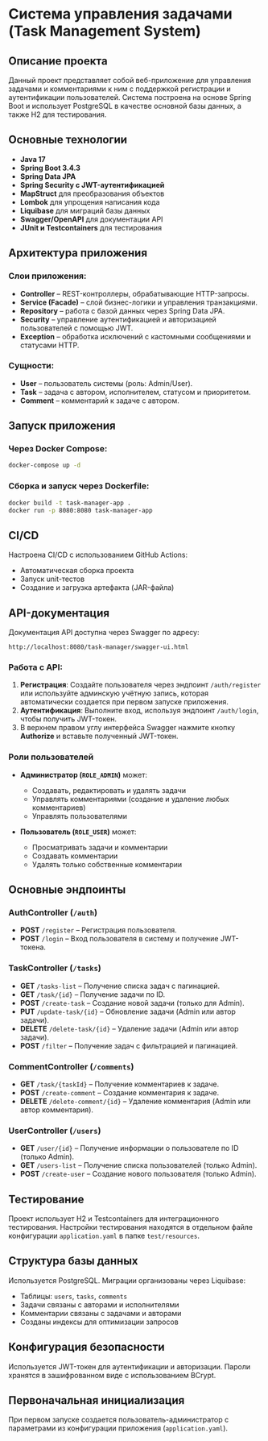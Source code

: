 # Система управления задачами (Task Management System)

## Описание проекта
Данный проект представляет собой веб-приложение для управления задачами и комментариями к ним с поддержкой регистрации и аутентификации пользователей. Система построена на основе Spring Boot и использует PostgreSQL в качестве основной базы данных, а также H2 для тестирования.

## Основные технологии

- **Java 17**
- **Spring Boot 3.4.3**
- **Spring Data JPA**
- **Spring Security с JWT-аутентификацией**
- **MapStruct** для преобразования объектов
- **Lombok** для упрощения написания кода
- **Liquibase** для миграций базы данных
- **Swagger/OpenAPI** для документации API
- **JUnit и Testcontainers** для тестирования

## Архитектура приложения

### Слои приложения:
- **Controller** – REST-контроллеры, обрабатывающие HTTP-запросы.
- **Service (Facade)** – слой бизнес-логики и управления транзакциями.
- **Repository** – работа с базой данных через Spring Data JPA.
- **Security** – управление аутентификацией и авторизацией пользователей с помощью JWT.
- **Exception** – обработка исключений с кастомными сообщениями и статусами HTTP.

### Сущности:
- **User** – пользователь системы (роль: Admin/User).
- **Task** – задача с автором, исполнителем, статусом и приоритетом.
- **Comment** – комментарий к задаче с автором.

## Запуск приложения

### Через Docker Compose:
```bash
docker-compose up -d
```

### Сборка и запуск через Dockerfile:
```bash
docker build -t task-manager-app .
docker run -p 8080:8080 task-manager-app
```

## CI/CD
Настроена CI/CD с использованием GitHub Actions:
- Автоматическая сборка проекта
- Запуск unit-тестов
- Создание и загрузка артефакта (JAR-файла)

## API-документация

Документация API доступна через Swagger по адресу:

```
http://localhost:8080/task-manager/swagger-ui.html
```

### Работа с API:
1. **Регистрация**: Создайте пользователя через эндпоинт `/auth/register` или используйте админскую учётную запись, которая автоматически создается при первом запуске приложения.
2. **Аутентификация**: Выполните вход, используя эндпоинт `/auth/login`, чтобы получить JWT-токен.
3. В верхнем правом углу интерфейса Swagger нажмите кнопку **Authorize** и вставьте полученный JWT-токен.

### Роли пользователей

- **Администратор (`ROLE_ADMIN`)** может:
    - Создавать, редактировать и удалять задачи
    - Управлять комментариями (создание и удаление любых комментариев)
    - Управлять пользователями

- **Пользователь (`ROLE_USER`)** может:
    - Просматривать задачи и комментарии
    - Создавать комментарии
    - Удалять только собственные комментарии

## Основные эндпоинты

### AuthController (`/auth`)
- **POST** `/register` – Регистрация пользователя.
- **POST** `/login` – Вход пользователя в систему и получение JWT-токена.

### TaskController (`/tasks`)
- **GET** `/tasks-list` – Получение списка задач с пагинацией.
- **GET** `/task/{id}` – Получение задачи по ID.
- **POST** `/create-task` – Создание новой задачи (только для Admin).
- **PUT** `/update-task/{id}` – Обновление задачи (Admin или автор задачи).
- **DELETE** `/delete-task/{id}` – Удаление задачи (Admin или автор задачи).
- **POST** `/filter` – Получение задач с фильтрацией и пагинацией.

### CommentController (`/comments`)
- **GET** `/task/{taskId}` – Получение комментариев к задаче.
- **POST** `/create-comment` – Создание комментария к задаче.
- **DELETE** `/delete-comment/{id}` – Удаление комментария (Admin или автор комментария).

### UserController (`/users`)
- **GET** `/user/{id}` – Получение информации о пользователе по ID (только Admin).
- **GET** `/users-list` – Получение списка пользователей (только Admin).
- **POST** `/create-user` – Создание нового пользователя (только Admin).

## Тестирование

Проект использует H2 и Testcontainers для интеграционного тестирования. Настройки тестирования находятся в отдельном файле конфигурации `application.yaml` в папке `test/resources`.

## Структура базы данных
Используется PostgreSQL. Миграции организованы через Liquibase:
- Таблицы: `users`, `tasks`, `comments`
- Задачи связаны с авторами и исполнителями
- Комментарии связаны с задачами и авторами
- Созданы индексы для оптимизации запросов

## Конфигурация безопасности
Используется JWT-токен для аутентификации и авторизации. Пароли хранятся в зашифрованном виде с использованием BCrypt.

## Первоначальная инициализация
При первом запуске создается пользователь-администратор с параметрами из конфигурации приложения (`application.yaml`).
